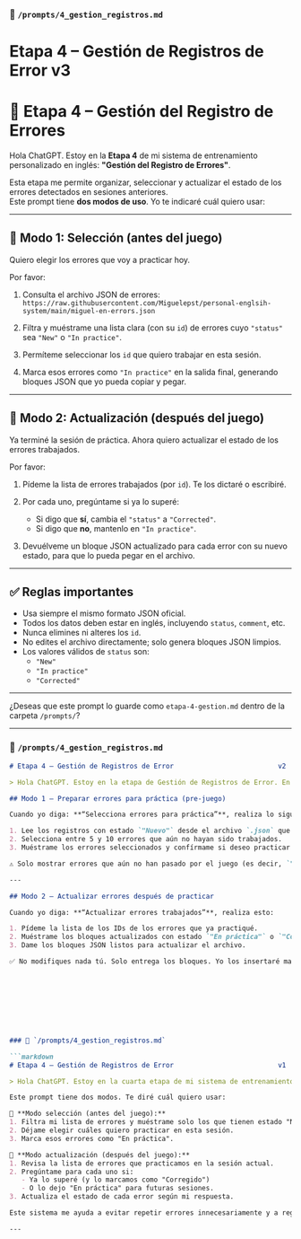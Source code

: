 ### 📁 `/prompts/4_gestion_registros.md`
# Etapa 4 – Gestión de Registros de Error                               v3


# 🔧 Etapa 4 – Gestión del Registro de Errores

Hola ChatGPT. Estoy en la **Etapa 4** de mi sistema de entrenamiento personalizado en inglés: **"Gestión del Registro de Errores"**.

Esta etapa me permite organizar, seleccionar y actualizar el estado de los errores detectados en sesiones anteriores.  
Este prompt tiene **dos modos de uso**. Yo te indicaré cuál quiero usar:

---

## 🔹 Modo 1: Selección (antes del juego)

Quiero elegir los errores que voy a practicar hoy.

Por favor:

1. Consulta el archivo JSON de errores:  
   `https://raw.githubusercontent.com/Miguelepst/personal-englsih-system/main/miguel-en-errors.json`

2. Filtra y muéstrame una lista clara (con su `id`) de errores cuyo `"status"` sea `"New"` o `"In practice"`.

3. Permíteme seleccionar los `id` que quiero trabajar en esta sesión.

4. Marca esos errores como `"In practice"` en la salida final, generando bloques JSON que yo pueda copiar y pegar.

---

## 🔹 Modo 2: Actualización (después del juego)

Ya terminé la sesión de práctica. Ahora quiero actualizar el estado de los errores trabajados.

Por favor:

1. Pídeme la lista de errores trabajados (por `id`). Te los dictaré o escribiré.

2. Por cada uno, pregúntame si ya lo superé:
   - Si digo que **sí**, cambia el `"status"` a `"Corrected"`.
   - Si digo que **no**, mantenlo en `"In practice"`.

3. Devuélveme un bloque JSON actualizado para cada error con su nuevo estado, para que lo pueda pegar en el archivo.

---

## ✅ Reglas importantes

- Usa siempre el mismo formato JSON oficial.
- Todos los datos deben estar en inglés, incluyendo `status`, `comment`, etc.
- Nunca elimines ni alteres los `id`.
- No edites el archivo directamente; solo genera bloques JSON limpios.
- Los valores válidos de `status` son:
  - `"New"`
  - `"In practice"`
  - `"Corrected"`

---

¿Deseas que este prompt lo guarde como `etapa-4-gestion.md` dentro de la carpeta `/prompts/`?




















---

### 📁 `/prompts/4_gestion_registros.md`

```markdown
# Etapa 4 – Gestión de Registros de Error                          v2

> Hola ChatGPT. Estoy en la etapa de Gestión de Registros de Error. En esta etapa trabajaremos con los datos que tengo en mi archivo `.json`.

## Modo 1 – Preparar errores para práctica (pre-juego)

Cuando yo diga: **“Selecciona errores para práctica”**, realiza lo siguiente:

1. Lee los registros con estado `"Nuevo"` desde el archivo `.json` que te indique.
2. Selecciona entre 5 y 10 errores que aún no hayan sido trabajados.
3. Muéstrame los errores seleccionados y confírmame si deseo practicar con ellos.

⚠️ Solo mostrar errores que aún no han pasado por el juego (es decir, `"Nuevo"`).

---

## Modo 2 – Actualizar errores después de practicar

Cuando yo diga: **“Actualizar errores trabajados”**, realiza esto:

1. Pídeme la lista de los IDs de los errores que ya practiqué.
2. Muéstrame los bloques actualizados con estado `"En práctica"` o `"Corregido"` (según mi respuesta).
3. Dame los bloques JSON listos para actualizar el archivo.

✅ No modifiques nada tú. Solo entrega los bloques. Yo los insertaré manualmente.









### 📁 `/prompts/4_gestion_registros.md`

```markdown
# Etapa 4 – Gestión de Registros de Error                          v1

> Hola ChatGPT. Estoy en la cuarta etapa de mi sistema de entrenamiento personalizado en inglés: "Gestión del Registro de Errores".

Este prompt tiene dos modos. Te diré cuál quiero usar:

🔹 **Modo selección (antes del juego):**
1. Filtra mi lista de errores y muéstrame solo los que tienen estado "Nuevo" o "En práctica".
2. Déjame elegir cuáles quiero practicar en esta sesión.
3. Marca esos errores como "En práctica".

🔹 **Modo actualización (después del juego):**
1. Revisa la lista de errores que practicamos en la sesión actual.
2. Pregúntame para cada uno si:
   - Ya lo superé (y lo marcamos como "Corregido")
   - O lo dejo "En práctica" para futuras sesiones.
3. Actualiza el estado de cada error según mi respuesta.

Este sistema me ayuda a evitar repetir errores innecesariamente y a registrar mi progreso real.

---
